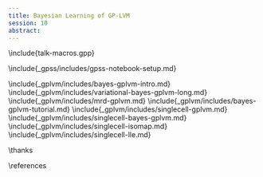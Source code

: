 ```yaml
---
title: Bayesian Learning of GP-LVM
session: 10
abstract:
---
```


\include{talk-macros.gpp}

\include{_gpss/includes/gpss-notebook-setup.md}

\include{_gplvm/includes/bayes-gplvm-intro.md}
\include{_gplvm/includes/variational-bayes-gplvm-long.md}
\include{_gplvm/includes/mrd-gplvm.md}
\include{_gplvm/includes/bayes-gplvm-tutorial.md}
\include{_gplvm/includes/singlecell-gplvm.md}
\include{_gplvm/includes/singlecell-bayes-gplvm.md}
\include{_gplvm/includes/singlecell-isomap.md}
\include{_gplvm/includes/singlecell-lle.md}

\thanks

\references
